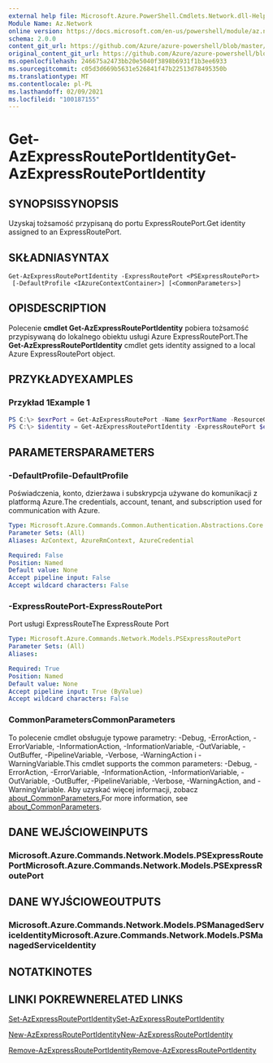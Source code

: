 ```yaml
---
external help file: Microsoft.Azure.PowerShell.Cmdlets.Network.dll-Help.xml
Module Name: Az.Network
online version: https://docs.microsoft.com/en-us/powershell/module/az.network/get-azexpressrouteportidentity
schema: 2.0.0
content_git_url: https://github.com/Azure/azure-powershell/blob/master/src/Network/Network/help/Get-AzExpressRoutePortIdentity.md
original_content_git_url: https://github.com/Azure/azure-powershell/blob/master/src/Network/Network/help/Get-AzExpressRoutePortIdentity.md
ms.openlocfilehash: 246675a2473bb20e5040f3898b6931f1b3ee6933
ms.sourcegitcommit: c05d3d669b5631e526841f47b22513d78495350b
ms.translationtype: MT
ms.contentlocale: pl-PL
ms.lasthandoff: 02/09/2021
ms.locfileid: "100187155"
---
```

# <span data-ttu-id="e7a3d-101">Get-AzExpressRoutePortIdentity</span><span class="sxs-lookup"><span data-stu-id="e7a3d-101">Get-AzExpressRoutePortIdentity</span></span>

## <span data-ttu-id="e7a3d-102">SYNOPSIS</span><span class="sxs-lookup"><span data-stu-id="e7a3d-102">SYNOPSIS</span></span>
<span data-ttu-id="e7a3d-103">Uzyskaj tożsamość przypisaną do portu ExpressRoutePort.</span><span class="sxs-lookup"><span data-stu-id="e7a3d-103">Get identity assigned to an ExpressRoutePort.</span></span>

## <span data-ttu-id="e7a3d-104">SKŁADNIA</span><span class="sxs-lookup"><span data-stu-id="e7a3d-104">SYNTAX</span></span>

```
Get-AzExpressRoutePortIdentity -ExpressRoutePort <PSExpressRoutePort>
 [-DefaultProfile <IAzureContextContainer>] [<CommonParameters>]
```

## <span data-ttu-id="e7a3d-105">OPIS</span><span class="sxs-lookup"><span data-stu-id="e7a3d-105">DESCRIPTION</span></span>
<span data-ttu-id="e7a3d-106">Polecenie **cmdlet Get-AzExpressRoutePortIdentity** pobiera tożsamość przypisywaną do lokalnego obiektu usługi Azure ExpressRoutePort.</span><span class="sxs-lookup"><span data-stu-id="e7a3d-106">The **Get-AzExpressRoutePortIdentity** cmdlet gets identity assigned to a local Azure ExpressRoutePort object.</span></span>

## <span data-ttu-id="e7a3d-107">PRZYKŁADY</span><span class="sxs-lookup"><span data-stu-id="e7a3d-107">EXAMPLES</span></span>

### <span data-ttu-id="e7a3d-108">Przykład 1</span><span class="sxs-lookup"><span data-stu-id="e7a3d-108">Example 1</span></span>
```powershell
PS C:\> $exrPort = Get-AzExpressRoutePort -Name $exrPortName -ResourceGroupName $resgpName
PS C:\> $identity = Get-AzExpressRoutePortIdentity -ExpressRoutePort $exrPort
```

## <span data-ttu-id="e7a3d-109">PARAMETERS</span><span class="sxs-lookup"><span data-stu-id="e7a3d-109">PARAMETERS</span></span>

### <span data-ttu-id="e7a3d-110">-DefaultProfile</span><span class="sxs-lookup"><span data-stu-id="e7a3d-110">-DefaultProfile</span></span>
<span data-ttu-id="e7a3d-111">Poświadczenia, konto, dzierżawa i subskrypcja używane do komunikacji z platformą Azure.</span><span class="sxs-lookup"><span data-stu-id="e7a3d-111">The credentials, account, tenant, and subscription used for communication with Azure.</span></span>

```yaml
Type: Microsoft.Azure.Commands.Common.Authentication.Abstractions.Core.IAzureContextContainer
Parameter Sets: (All)
Aliases: AzContext, AzureRmContext, AzureCredential

Required: False
Position: Named
Default value: None
Accept pipeline input: False
Accept wildcard characters: False
```

### <span data-ttu-id="e7a3d-112">-ExpressRoutePort</span><span class="sxs-lookup"><span data-stu-id="e7a3d-112">-ExpressRoutePort</span></span>
<span data-ttu-id="e7a3d-113">Port usługi ExpressRoute</span><span class="sxs-lookup"><span data-stu-id="e7a3d-113">The ExpressRoute Port</span></span>

```yaml
Type: Microsoft.Azure.Commands.Network.Models.PSExpressRoutePort
Parameter Sets: (All)
Aliases:

Required: True
Position: Named
Default value: None
Accept pipeline input: True (ByValue)
Accept wildcard characters: False
```

### <span data-ttu-id="e7a3d-114">CommonParameters</span><span class="sxs-lookup"><span data-stu-id="e7a3d-114">CommonParameters</span></span>
<span data-ttu-id="e7a3d-115">To polecenie cmdlet obsługuje typowe parametry: -Debug, -ErrorAction, -ErrorVariable, -InformationAction, -InformationVariable, -OutVariable, -OutBuffer, -PipelineVariable, -Verbose, -WarningAction i -WarningVariable.</span><span class="sxs-lookup"><span data-stu-id="e7a3d-115">This cmdlet supports the common parameters: -Debug, -ErrorAction, -ErrorVariable, -InformationAction, -InformationVariable, -OutVariable, -OutBuffer, -PipelineVariable, -Verbose, -WarningAction, and -WarningVariable.</span></span> <span data-ttu-id="e7a3d-116">Aby uzyskać więcej informacji, zobacz [about_CommonParameters.](http://go.microsoft.com/fwlink/?LinkID=113216)</span><span class="sxs-lookup"><span data-stu-id="e7a3d-116">For more information, see [about_CommonParameters](http://go.microsoft.com/fwlink/?LinkID=113216).</span></span>

## <span data-ttu-id="e7a3d-117">DANE WEJŚCIOWE</span><span class="sxs-lookup"><span data-stu-id="e7a3d-117">INPUTS</span></span>

### <span data-ttu-id="e7a3d-118">Microsoft.Azure.Commands.Network.Models.PSExpressRoutePort</span><span class="sxs-lookup"><span data-stu-id="e7a3d-118">Microsoft.Azure.Commands.Network.Models.PSExpressRoutePort</span></span>

## <span data-ttu-id="e7a3d-119">DANE WYJŚCIOWE</span><span class="sxs-lookup"><span data-stu-id="e7a3d-119">OUTPUTS</span></span>

### <span data-ttu-id="e7a3d-120">Microsoft.Azure.Commands.Network.Models.PSManagedServiceIdentity</span><span class="sxs-lookup"><span data-stu-id="e7a3d-120">Microsoft.Azure.Commands.Network.Models.PSManagedServiceIdentity</span></span>

## <span data-ttu-id="e7a3d-121">NOTATKI</span><span class="sxs-lookup"><span data-stu-id="e7a3d-121">NOTES</span></span>

## <span data-ttu-id="e7a3d-122">LINKI POKREWNE</span><span class="sxs-lookup"><span data-stu-id="e7a3d-122">RELATED LINKS</span></span>
[<span data-ttu-id="e7a3d-123">Set-AzExpressRoutePortIdentity</span><span class="sxs-lookup"><span data-stu-id="e7a3d-123">Set-AzExpressRoutePortIdentity</span></span>](./Set-AzExpressRoutePortIdentity.md)

[<span data-ttu-id="e7a3d-124">New-AzExpressRoutePortIdentity</span><span class="sxs-lookup"><span data-stu-id="e7a3d-124">New-AzExpressRoutePortIdentity</span></span>](./New-AzExpressRoutePortIdentity.md)

[<span data-ttu-id="e7a3d-125">Remove-AzExpressRoutePortIdentity</span><span class="sxs-lookup"><span data-stu-id="e7a3d-125">Remove-AzExpressRoutePortIdentity</span></span>](./Remove-AzExpressRoutePortIdentity.md)